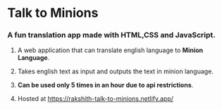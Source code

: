 # Talk to Minions

### A fun translation app made with HTML,CSS and JavaScript.

1. A web application that can translate english language to **Minion Language**.

2. Takes english text as input and outputs the text in minion language.

3. **Can be used only 5 times in an hour due to api restrictions**.

4. Hosted at https://rakshith-talk-to-minions.netlify.app/
